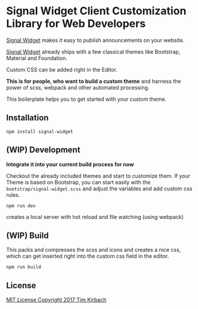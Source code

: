 
# Signal Widget Client Customization Library for Web Developers

[Signal Widget](https://www.signal-widget.com) makes it easy to publish announcements
on your website. 

[Signal Widget](https://www.signal-widget.com/use-cases) already ships with a 
few classical themes like Bootstrap, Material and Foundation.

Custom CSS can be added right in the Editor. 

**This is for people, who want to build a custom theme** and harness
the power of scss, webpack and other automated processing.

This boilerplate helps you to get started with your custom theme.

## Installation

```shell
npm install signal-widget
```

## (WIP) Development

**Integrate it into your current build process for now**

Checkout the already included themes and start to customize them.
If your Theme is based on Bootstrap, you can start easily with the 
`bootstrap/signal-widget.scss` and adjust the variables and add custom 
css rules.

```shell
npm run dev
```
creates a local server with hot reload and file watching (using webpack)

## (WIP) Build

This packs and compresses the scss and icons and creates a nice css, which 
can get inserted right into the custom css field in the editor.
```shell
npm run build
```

## License

[MIT License Copyright 2017 Tim Kirbach](license.md)


